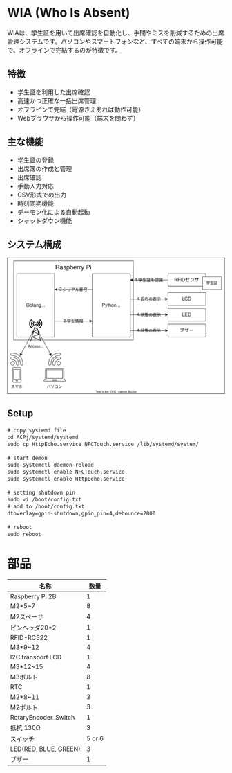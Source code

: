 # WIA (Who Is Absent)
WIAは、学生証を用いて出席確認を自動化し、手間やミスを削減するための出席管理システムです。パソコンやスマートフォンなど、すべての端末から操作可能で、オフラインで完結するのが特徴です。

## 特徴
- 学生証を利用した出席確認
- 高速かつ正確な一括出席管理
- オフラインで完結（電源さえあれば動作可能）
- Webブラウザから操作可能（端末を問わず）

## 主な機能
- 学生証の登録
- 出席簿の作成と管理
- 出席確認
- 手動入力対応
- CSV形式での出力
- 時刻同期機能
- デーモン化による自動起動
- シャットダウン機能

## システム構成
![](./system_configuration.drawio.svg)

## Setup
```shell
# copy systemd file
cd ACPj/systemd/systemd
sudo cp HttpEcho.service NFCTouch.service /lib/systemd/system/

# start demon
sudo systemctl daemon-reload
sudo systemctl enable NFCTouch.service
sudo systemctl enable HttpEcho.service

# setting shutdown pin
sudo vi /boot/config.txt
# add to /boot/config.txt
dtoverlay=gpio-shutdown,gpio_pin=4,debounce=2000

# reboot
sudo reboot
```

# 部品
| 名称                  | 数量   |
| --------------------- | ------ |
| Raspberry Pi 2B       | 1      |
| M2*5~7                | 8      |
| M2スペーサ            | 4      |
| ピンヘッダ20*2        | 1      |
| RFID-RC522            | 1      |
| M3*9~12               | 4      |
| I2C transport LCD     | 1      |
| M3*12~15              | 4      |
| M3ボルト              | 8      |
| RTC                   | 1      |
| M2*8~11               | 3      |
| M2ボルト              | 3      |
| RotaryEncoder_Switch  | 1      |
| 抵抗 130Ω             | 3      |
| スイッチ              | 5 or 6 |
| LED(RED, BLUE, GREEN) | 3      |
| ブザー                | 1      |
